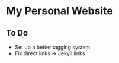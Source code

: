 # My Personal Website

## To Do

- Set up a better tagging system
- Fix direct links -> Jekyll links